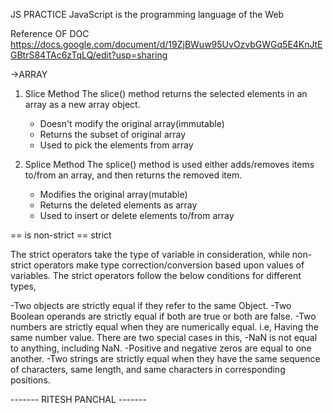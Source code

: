 JS PRACTICE
JavaScript is the programming language of the Web

Reference OF DOC
    https://docs.google.com/document/d/19ZjBWuw95UvOzvbGWGq5E4KnJtEGBtrS84TAc6zTqLQ/edit?usp=sharing 


->ARRAY 

1) Slice Method
The slice() method returns the selected elements in an array as a new array object. 
    - Doesn't modify the original array(immutable)	
    - Returns the subset of original array	
    - Used to pick the elements from array	

2) Splice Method
The splice() method is used either adds/removes items to/from an array, and then returns the removed item.
    - Modifies the original array(mutable)
    - Returns the deleted elements as array
    - Used to insert or delete elements to/from array

<!-- What is the difference between == and === operators -->
== is non-strict 
== strict 

The strict operators take the type of variable in consideration, while non-strict operators make type correction/conversion based upon values of variables. The strict operators follow the below conditions for different types,

-Two objects are strictly equal if they refer to the same Object.
-Two Boolean operands are strictly equal if both are true or both are false.
-Two numbers are strictly equal when they are numerically equal. i.e, Having the same number value. There are two special cases in this,
    -NaN is not equal to anything, including NaN.
    -Positive and negative zeros are equal to one another.
-Two strings are strictly equal when they have the same sequence of characters, same length, and same characters in corresponding positions.






------- RITESH PANCHAL -------